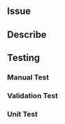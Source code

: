 ## Issue
<!-- Link the related issue here. -->

## Describe
<!-- A clear and concise description of this pull request. -->

## Testing

### Manual Test
<!-- Add the manual test result if needed. -->

### Validation Test
<!-- Add the validation test result if needed. -->

### Unit Test
<!-- Add the unit test result if needed. -->
